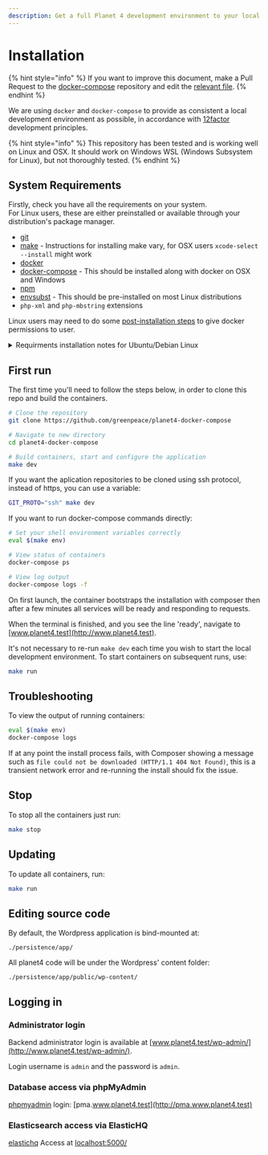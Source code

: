 ```yaml
---
description: Get a full Planet 4 development environment to your local machine
---
```


# Installation

{% hint style="info" %}
If you want to improve this document, make a Pull Request to the [docker-compose](https://github.com/greenpeace/planet4-docker-compose) repository and edit the [relevant file](https://github.com/greenpeace/planet4-docker-compose/blob/master/docs/installation.md).
{% endhint %}

We are using `docker` and `docker-compose` to provide as consistent a local development environment as possible, in accordance with [12factor](https://12factor.net/) development principles.

{% hint style="info" %}
This repository has been tested and is working well on Linux and OSX. It should work on Windows WSL (Windows Subsystem for Linux), but not thoroughly tested.
{% endhint %}

## System Requirements

Firstly, check you have all the requirements on your system.\
For Linux users, these are either preinstalled or available through your distribution's package manager.

- [git](https://www.git-scm.com/downloads)
- [make](https://www.gnu.org/software/make/) - Instructions for installing make vary, for OSX users `xcode-select --install` might work
- [docker](https://docs.docker.com/engine/installation/)
- [docker-compose](https://github.com/docker/compose/releases) - This should be installed along with docker on OSX and Windows
- [npm](https://www.npmjs.com/)
- [envsubst](https://stackoverflow.com/questions/23620827/envsubst-command-not-found-on-mac-os-x-10-8/23622446#23622446) - This should be pre-installed on most Linux distributions
- `php-xml` and `php-mbstring` extensions

Linux users may need to do some [post-installation steps](https://docs.docker.com/install/linux/linux-postinstall/) to give docker permissions to user.

<details><summary>Requirments installation notes for Ubuntu/Debian Linux</summary>

   ```bash
   # install basic packages
   sudo apt install -y curl git make

   # install php packages
   sudo apt install -y composer php-xml php-mbstring

   # install node and npm
   curl -sL https://deb.nodesource.com/setup_13.x | sudo -E bash -
   sudo apt install -y nodejs

   # install docker
   sudo apt install -y docker.io

   # install docker-compose
   sudo curl -L "https://github.com/docker/compose/releases/download/1.25.4/docker-compose-$(uname -s)-$(uname -m)" -o /usr/local/bin/docker-compose
   sudo chmod +x /usr/local/bin/docker-compose

   # allow user to run docker
   sudo usermod -aG docker $USER
   newgrp docker
   ```
</details>

## First run

The first time you'll need to follow the steps below, in order to clone this repo and build the containers.

```bash
# Clone the repository
git clone https://github.com/greenpeace/planet4-docker-compose

# Navigate to new directory
cd planet4-docker-compose

# Build containers, start and configure the application
make dev
```

If you want the aplication repositories to be cloned using ssh protocol, instead of https, you can use a variable:

```bash
GIT_PROTO="ssh" make dev
```

If you want to run docker-compose commands directly:

```bash
# Set your shell environment variables correctly
eval $(make env)

# View status of containers
docker-compose ps

# View log output
docker-compose logs -f
```

On first launch, the container bootstraps the installation with composer then after a few minutes all services will be ready and responding to requests.

When the terminal is finished, and you see the line 'ready', navigate to [www.planet4.test](http://www.planet4.test).

It's not necessary to re-run `make dev` each time you wish to start the local development environment. To start containers on subsequent runs, use:

```bash
make run
```

## Troubleshooting

To view the output of running containers:

```bash
eval $(make env)
docker-compose logs
```

If at any point the install process fails, with Composer showing a message such as `file could not be downloaded (HTTP/1.1 404 Not Found)`, this is a transient network error and re-running the install should fix the issue.

## Stop

To stop all the containers just run:

```bash
make stop
```

## Updating

To update all containers, run:

```bash
make run
```

## Editing source code

By default, the Wordpress application is bind-mounted at:

`./persistence/app/`

All planet4 code will be under the Wordpress' content folder:

`./persistence/app/public/wp-content/`

## Logging in

### Administrator login

Backend administrator login is available at [www.planet4.test/wp-admin/](http://www.planet4.test/wp-admin/).

Login username is `admin` and the password is `admin`.

### Database access via phpMyAdmin

[phpmyadmin](https://hub.docker.com/r/phpmyadmin/phpmyadmin/) login: [pma.www.planet4.test](http://pma.www.planet4.test)

### Elasticsearch access via ElasticHQ

[elastichq](https://hub.docker.com/r/elastichq/elasticsearch-hq/) Access at [localhost:5000/](http://localhost:5000/)
